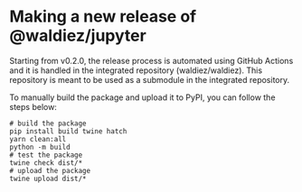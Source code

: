 # Making a new release of @waldiez/jupyter

Starting from v0.2.0, the release process is automated using GitHub Actions and it is handled in the integrated repository (waldiez/waldiez). This repository is meant to be used as a submodule in the integrated repository.

To manually build the package and upload it to PyPI, you can follow the steps below:

```shell
# build the package
pip install build twine hatch
yarn clean:all
python -m build
# test the package
twine check dist/*
# upload the package
twine upload dist/*
```
